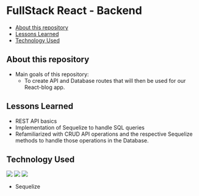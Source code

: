 # FullStack React - Backend <!-- omit in toc -->

- [About this repository](#about-this-repository)
- [Lessons Learned](#lessons-learned)
- [Technology Used](#technology-used)
  
## About this repository
* Main goals of this repository:
  * To create API and Database routes that will then be used for our React-blog app.


## Lessons Learned
* REST API basics
* Implementation of Sequelize to handle SQL queries
* Refamiliarized with CRUD API operations and the respective Sequelize methods to handle those operations in the Database.


## Technology Used
<img src="https://img.shields.io/badge/node.js%20-%2343853D.svg?&style=for-the-badge&logo=node.js&logoColor=white"/>
<img src="https://img.shields.io/badge/express.js%20-%23404d59.svg?&style=for-the-badge"/>
<img src ="https://img.shields.io/badge/postgres-%23316192.svg?&style=for-the-badge&logo=postgresql&logoColor=white"/>

* Sequelize